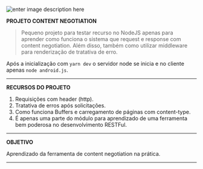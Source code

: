 
![enter image description here](http://vignette3.wikia.nocookie.net/wakfu/images/a/ae/CM_JonkLees.png/revision/latest?cb=20110605175738)

**PROJETO CONTENT NEGOTIATION**

> Pequeno projeto para testar recurso no NodeJS apenas para aprender como funciona o sistema que request e response com content negotiation. Além disso, também como utilizar middleware para renderização de tratativa de erro.

Após a inicialização com `yarn dev` o servidor node se inicia e no cliente apenas `node android.js`.

****

**RECURSOS DO PROJETO**

 1. Requisições com header (http).
 2. Tratativa de erros após solicitações.
 3. Como funciona Buffers e carregamento de páginas com content-type.
 4. É apenas uma parte do módulo para aprendizado de uma ferramenta bem poderosa no desenvolvimento RESTFul.

****
**OBJETIVO**

Aprendizado da ferramenta de content negotiation na prática.

****